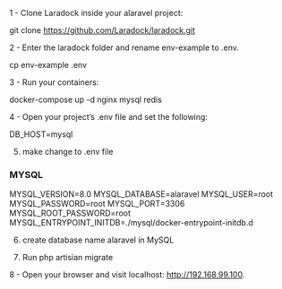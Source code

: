 1 - Clone Laradock inside your alaravel project:

git clone https://github.com/Laradock/laradock.git


2 - Enter the laradock folder and rename env-example to .env.

cp env-example .env

3 - Run your containers:

docker-compose up -d nginx mysql redis 

4 - Open your project’s .env file and set the following:

DB_HOST=mysql

5. make change to .env file

### MYSQL ##############################################################################################################

MYSQL_VERSION=8.0
MYSQL_DATABASE=alaravel
MYSQL_USER=root
MYSQL_PASSWORD=root
MYSQL_PORT=3306
MYSQL_ROOT_PASSWORD=root
MYSQL_ENTRYPOINT_INITDB=./mysql/docker-entrypoint-initdb.d

6. create database name alaravel in MySQL

7. Run php artisian migrate

8 - Open your browser and visit localhost: http://192.168.99.100.

